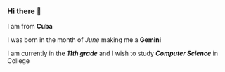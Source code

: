### Hi there 👋

I am from **Cuba**

I was born in the month of _June_ making me a **Gemini**

I am currently in the **_11th grade_** and I wish to study **_Computer Science_** in College
<!--
**ArmandoJA/ArmandoJA** is a ✨ _special_ ✨ repository because its `README.md` (this file) appears on your GitHub profile.

Here are some ideas to get you started:

- 🔭 I’m currently working on ...
- 🌱 I’m currently learning ...
- 👯 I’m looking to collaborate on ...
- 🤔 I’m looking for help with ...
- 💬 Ask me about ...
- 📫 How to reach me: ...
- 😄 Pronouns: ...
- ⚡ Fun fact: ...
-->


